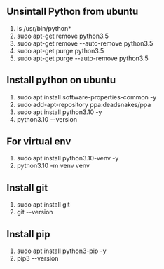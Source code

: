 ## Unsintall Python from ubuntu
  1. ls /usr/bin/python*
  2. sudo apt-get remove python3.5
  3. sudo apt-get remove --auto-remove python3.5
  4. sudo apt-get purge python3.5
  5. sudo apt-get purge --auto-remove python3.5

## Install python on ubuntu
  1. sudo apt install software-properties-common -y
  2. sudo add-apt-repository ppa:deadsnakes/ppa
  3. sudo apt install python3.10 -y
  4. python3.10 --version

## For virtual env
  1. sudo apt install python3.10-venv -y
  2. python3.10 -m venv venv

## Install git
  1. sudo apt install git
  2. git --version

## Install pip
  1. sudo apt install python3-pip -y
  2. pip3 --version
